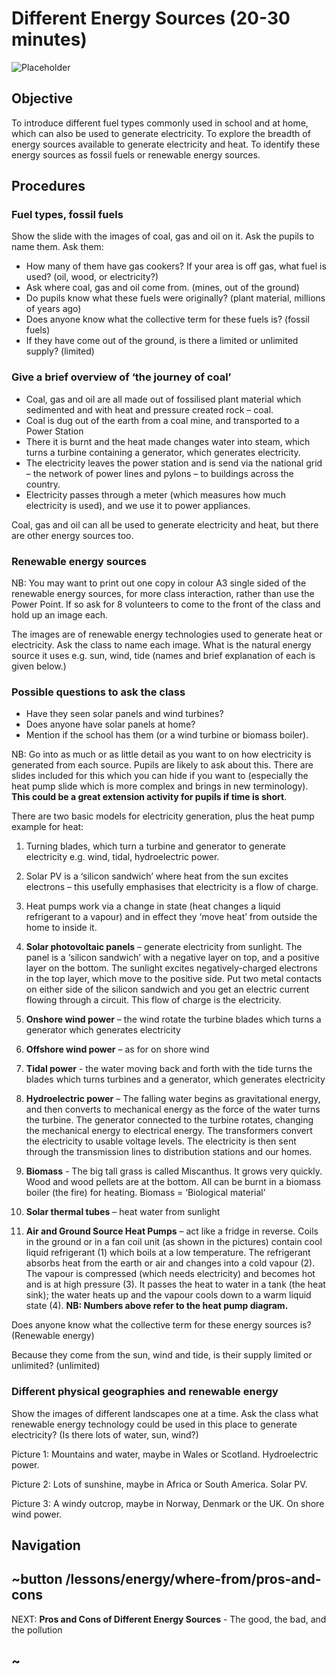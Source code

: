 # Different Energy Sources (20-30 minutes)

![Placeholder](/static/eis/lessons/placeholder_640x360.png)

## Objective

To introduce different fuel types commonly used in school and at home, which can also be used to generate electricity.
To explore the breadth of energy sources available to generate electricity and heat.
To identify these energy sources as fossil fuels or renewable energy sources.

## Procedures

### Fuel types, fossil fuels

Show the slide with the images of coal, gas and oil on it. Ask the pupils to name them. Ask them:

* How many of them have gas cookers?  If your area is off gas, what fuel is used? (oil, wood, or electricity?)
* Ask where coal, gas and oil come from. (mines, out of the ground)
* Do pupils know what these fuels were originally? (plant material, millions of years ago)
* Does anyone know what the collective term for these fuels is? (fossil fuels)
* If they have come out of the ground, is there a limited or unlimited supply? (limited)


### Give a brief overview of ‘the journey of coal’

* Coal, gas and oil are all made out of fossilised plant material which sedimented and with heat and pressure created rock – coal.
* Coal is dug out of the earth from a coal mine, and transported to a Power Station 
* There it is burnt and the heat made changes water into steam, which turns a turbine containing a generator, which generates electricity.
* The electricity leaves the power station and is send via the national grid – the network of power lines and pylons – to buildings across the country.
* Electricity passes through a meter (which measures how much electricity is used), and we use it to power appliances.


Coal, gas and oil can all be used to generate electricity and heat, but there are other energy sources too.


### Renewable energy sources

NB: You may want to print out one copy in colour A3 single sided of the renewable energy sources, for more class interaction, rather than use the Power Point.
If so ask for 8 volunteers to come to the front of the class and hold up an image each.

The images are of renewable energy technologies used to generate heat or electricity. 
Ask the class to name each image. What is the natural energy source it uses e.g. sun, wind, tide (names and brief explanation of each is given below.)

### Possible questions to ask the class

* Have they seen solar panels and wind turbines?  
* Does anyone have solar panels at home? 
* Mention if the school has them (or a wind turbine or biomass boiler).


NB: Go into as much or as little detail as you want to on how electricity is generated from each source. Pupils are likely to ask about this.  There are slides included for this which you can hide if you want to (especially the heat pump slide which is more complex and brings in new terminology). **This could be a great extension activity for pupils if time is short**.


There are two basic models for electricity generation, plus the heat pump example for heat:

1. Turning blades, which turn a turbine and generator to generate electricity e.g. wind, tidal, hydroelectric power. 
2. Solar PV is a ‘silicon sandwich’ where heat from the sun excites electrons – this usefully emphasises that electricity is a flow of charge.  
3. Heat pumps work via a change in state (heat changes a liquid refrigerant to a vapour) and in effect they ‘move heat’ from outside the home to inside it. 


1.	**Solar photovoltaic panels** – generate electricity from sunlight. The panel is a ‘silicon sandwich’ with a negative layer on top, and a positive layer on the bottom. The sunlight excites negatively-charged electrons in the top layer, which move to the positive side. Put two metal contacts on either side of the silicon sandwich and you get an electric current flowing through a circuit. This flow of charge is the electricity.
2.	**Onshore wind power** – the wind rotate the turbine blades which turns a generator which generates electricity 
3.	**Offshore wind power** – as for on shore wind
4.	**Tidal power** - the water moving back and forth with the tide turns the blades which turns turbines and a generator, which generates electricity
5.	**Hydroelectric power** – The falling water begins as gravitational energy, and then converts to mechanical energy as the force of the water turns the turbine. The generator connected to the turbine rotates, changing the mechanical energy to electrical energy. The transformers convert the electricity to usable voltage levels. 
The electricity is then sent through the transmission lines to distribution stations and our homes.
6.	**Biomass** - The big tall grass is called Miscanthus. It grows very quickly. Wood and wood pellets are at the bottom. All can be burnt in a biomass boiler (the fire) for heating. Biomass = ‘Biological material’ 
7.	**Solar thermal tubes** – heat water from sunlight
8.	**Air and Ground Source Heat Pumps** – act like a fridge in reverse. Coils in the ground or in a fan coil unit (as shown in the pictures) contain cool liquid refrigerant (1) which boils at a low temperature. The refrigerant absorbs heat from the earth or air and changes into a cold vapour (2).  The vapour is compressed (which needs electricity) and becomes hot and is at high pressure (3).  It passes the heat to water in a tank (the heat sink); the water heats up and the vapour cools down to a warm liquid state (4).  **NB: Numbers above refer to the heat pump diagram.**


Does anyone know what the collective term for these energy sources is? (Renewable energy)

Because they come from the sun, wind and tide, is their supply limited or unlimited? (unlimited)

### Different physical geographies and renewable energy

Show the images of different landscapes one at a time. Ask the class what renewable energy technology could be used in this place to generate electricity?  (Is there lots of water, sun, wind?)

Picture 1:  Mountains and water, maybe in Wales or Scotland. Hydroelectric power.

Picture 2: Lots of sunshine, maybe in Africa or South America. Solar PV.

Picture 3: A windy outcrop, maybe in Norway, Denmark or the UK.  On shore wind power.


## Navigation
## ~button /lessons/energy/where-from/pros-and-cons
NEXT: **Pros and Cons of Different Energy Sources** - The good, the bad, and the pollution
## ~